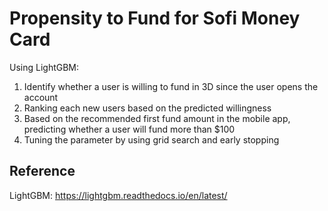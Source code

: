 # Propensity to Fund for Sofi Money Card

Using LightGBM:

1. Identify whether a user is willing to fund in 3D since the user opens the account
2. Ranking each new users based on the predicted willingness
3. Based on the recommended first fund amount in the mobile app, predicting whether a user will fund more than $100
4. Tuning the parameter by using grid search and early stopping

## Reference
LightGBM: https://lightgbm.readthedocs.io/en/latest/
